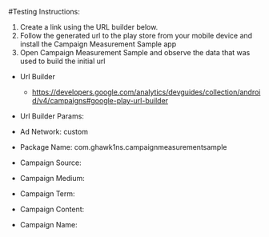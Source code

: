 #Testing Instructions:

1. Create a link using the URL builder below. 
2. Follow the generated url to the play store from your mobile device and install the Campaign Measurement Sample app
3. Open Campaign Measurement Sample and observe the data that was used to build the initial url

* Url Builder
  * https://developers.google.com/analytics/devguides/collection/android/v4/campaigns#google-play-url-builder

* Url Builder Params:
 * Ad Network: custom
 * Package Name: com.ghawk1ns.campaignmeasurementsample
 * Campaign Source: <anything>
 * Campaign Medium: <optional>
 * Campaign Term: <optional>
 * Campaign Content: <optional>
 * Campaign Name: <optional>
